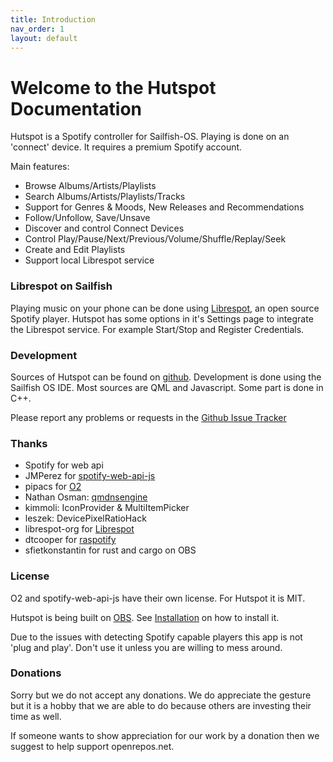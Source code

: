```yaml
---
title: Introduction
nav_order: 1
layout: default
---
```

#  Welcome to the Hutspot Documentation
Hutspot is a Spotify controller for Sailfish-OS. Playing is done on an 'connect' device. It requires a premium Spotify account. 

Main features:

 * Browse Albums/Artists/Playlists
 * Search Albums/Artists/Playlists/Tracks
 * Support for Genres & Moods, New Releases and Recommendations
 * Follow/Unfollow, Save/Unsave
 * Discover and control Connect Devices
 * Control Play/Pause/Next/Previous/Volume/Shuffle/Replay/Seek
 * Create and Edit Playlists
 * Support local Librespot service

### Librespot on Sailfish
Playing music on your phone can be done using [Librespot](https://github.com/librespot-org/), an open source Spotify player. 
Hutspot has some options in it's Settings page to integrate the Librespot service. For example Start/Stop and Register Credentials.

### Development
Sources of Hutspot can be found on [github](https://github.com/sailfish-spotify/hutspot).
Development is done using the Sailfish OS IDE. Most sources are QML and Javascript. Some part is done in C++.

Please report any problems or requests in the [Github Issue Tracker](https://github.com/sailfish-spotify/hutspot/issues)

### Thanks
 * Spotify for web api
 * JMPerez for [spotify-web-api-js](https://github.com/JMPerez/spotify-web-api-js)
 * pipacs for [O2](https://github.com/pipacs/o2)
 * Nathan Osman: [qmdnsengine](https://github.com/nitroshare/qmdnsengine)
 * kimmoli: IconProvider & MultiItemPicker
 * leszek: DevicePixelRatioHack
 * librespot-org for [Librespot](https://github.com/librespot-org/librespot)
 * dtcooper for [raspotify](https://github.com/dtcooper/raspotify)
 * sfietkonstantin for rust and cargo on OBS

### License
O2 and spotify-web-api-js have their own license. For Hutspot it is MIT.

Hutspot is being built on [OBS](http://repo.merproject.org/obs/home:/wdehoog:/hutspot/sailfish_latest_armv7hl/). See [Installation](/installation) on how to install it.

Due to the issues with detecting Spotify capable players this app is not 'plug and play'. Don't use it unless you are willing to mess around.

### Donations
Sorry but we do not accept any donations. We do appreciate the gesture but it is a hobby that we are able to do because others are investing their time as well.

If someone wants to show appreciation for our work by a donation then we suggest to help support openrepos.net.

